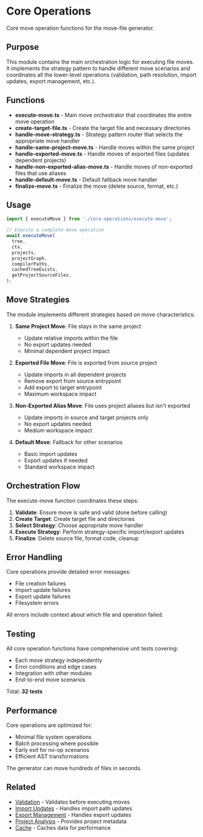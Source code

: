 # Core Operations

Core move operation functions for the move-file generator.

## Purpose

This module contains the main orchestration logic for executing file moves. It implements the strategy pattern to handle different move scenarios and coordinates all the lower-level operations (validation, path resolution, import updates, export management, etc.).

## Functions

- **execute-move.ts** - Main move orchestrator that coordinates the entire move operation
- **create-target-file.ts** - Create the target file and necessary directories
- **handle-move-strategy.ts** - Strategy pattern router that selects the appropriate move handler
- **handle-same-project-move.ts** - Handle moves within the same project
- **handle-exported-move.ts** - Handle moves of exported files (updates dependent projects)
- **handle-non-exported-alias-move.ts** - Handle moves of non-exported files that use aliases
- **handle-default-move.ts** - Default fallback move handler
- **finalize-move.ts** - Finalize the move (delete source, format, etc.)

## Usage

```typescript
import { executeMove } from './core-operations/execute-move';

// Execute a complete move operation
await executeMove(
  tree,
  ctx,
  projects,
  projectGraph,
  compilerPaths,
  cachedTreeExists,
  getProjectSourceFiles,
);
```

## Move Strategies

The module implements different strategies based on move characteristics:

1. **Same Project Move**: File stays in the same project
   - Update relative imports within the file
   - No export updates needed
   - Minimal dependent project impact

2. **Exported File Move**: File is exported from source project
   - Update imports in all dependent projects
   - Remove export from source entrypoint
   - Add export to target entrypoint
   - Maximum workspace impact

3. **Non-Exported Alias Move**: File uses project aliases but isn't exported
   - Update imports in source and target projects only
   - No export updates needed
   - Medium workspace impact

4. **Default Move**: Fallback for other scenarios
   - Basic import updates
   - Export updates if needed
   - Standard workspace impact

## Orchestration Flow

The execute-move function coordinates these steps:

1. **Validate**: Ensure move is safe and valid (done before calling)
2. **Create Target**: Create target file and directories
3. **Select Strategy**: Choose appropriate move handler
4. **Execute Strategy**: Perform strategy-specific import/export updates
5. **Finalize**: Delete source file, format code, cleanup

## Error Handling

Core operations provide detailed error messages:

- File creation failures
- Import update failures
- Export update failures
- Filesystem errors

All errors include context about which file and operation failed.

## Testing

All core operation functions have comprehensive unit tests covering:

- Each move strategy independently
- Error conditions and edge cases
- Integration with other modules
- End-to-end move scenarios

Total: **32 tests**

## Performance

Core operations are optimized for:

- Minimal file system operations
- Batch processing where possible
- Early exit for no-op scenarios
- Efficient AST transformations

The generator can move hundreds of files in seconds.

## Related

- [Validation](../validation/README.md) - Validates before executing moves
- [Import Updates](../import-updates/README.md) - Handles import path updates
- [Export Management](../export-management/README.md) - Handles export updates
- [Project Analysis](../project-analysis/README.md) - Provides project metadata
- [Cache](../cache/README.md) - Caches data for performance
